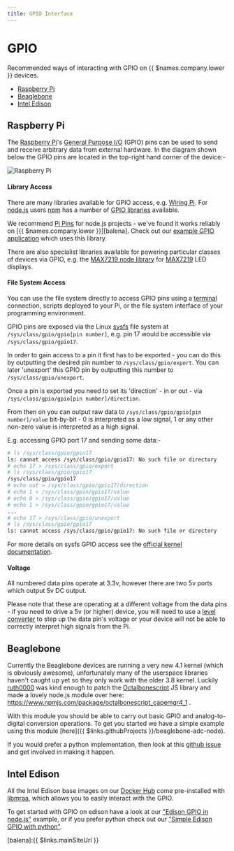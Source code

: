 ```yaml
---
title: GPIO Interface
---
```


# GPIO

Recommended ways of interacting with GPIO on {{ $names.company.lower }} devices.

* [Raspberry Pi](/hardware/gpio#raspberry-pi)
* [Beaglebone](/hardware/gpio#beaglebone)
* [Intel Edison](/hardware/gpio#intel-edison)

## Raspberry Pi

The [Raspberry Pi][rpi]'s [General Purpose I/O][gpio] (GPIO) pins can be used to send and receive arbitrary data from external hardware. In the diagram shown below the GPIO pins are located in the top-right hand corner of the device:-

![Raspberry Pi](/img/rpi.svg)

#### Library Access

There are many libraries available for GPIO access, e.g. [Wiring Pi][wiring-pi]. For [node.js][node] users [npm][npm] has a number of [GPIO libraries][npm-gpio] available.

We recommend [Pi Pins][pi-pins] for node.js projects - we've found it works reliably on [{{ $names.company.lower }}][balena]. Check out our [example GPIO application][example-gpio-app] which uses this library.

There are also specialist libraries available for powering particular classes of devices via GPIO, e.g. the [MAX7219 node library][max7219] for [MAX7219][max7219] LED displays.

#### File System Access

You can use the file system directly to access GPIO pins using a [terminal][terminal] connection, scripts deployed to your Pi, or the file system interface of your programming environment.

GPIO pins are exposed via the Linux [sysfs][sysfs] file system at `/sys/class/gpio/gpio[pin number]`, e.g. pin 17 would be accessible via `/sys/class/gpio/gpio17`.

In order to gain access to a pin it first has to be exported - you can do this by outputting the desired pin number to `/sys/class/gpio/export`. You can later 'unexport' this GPIO pin by outputting this number to `/sys/class/gpio/unexport`.

Once a pin is exported you need to set its 'direction' - in or out - via `/sys/class/gpio/gpio[pin number]/direction`.

From then on you can output raw data to `/sys/class/gpio/gpio[pin number]/value` bit-by-bit - 0 is interpreted as a low signal, 1 or any other non-zero value is interpreted as a high signal.

E.g. accessing GPIO port 17 and sending some data:-

```Bash
# ls /sys/class/gpio/gpio17
ls: cannot access /sys/class/gpio/gpio17: No such file or directory
# echo 17 > /sys/class/gpio/export
# ls /sys/class/gpio/gpio17
/sys/class/gpio/gpio17
# echo out > /sys/class/gpio/gpio17/direction
# echo 1 > /sys/class/gpio/gpio17/value
# echo 0 > /sys/class/gpio/gpio17/value
# echo 1 > /sys/class/gpio/gpio17/value
...
# echo 17 > /sys/class/gpio/unexport
# ls /sys/class/gpio/gpio17
ls: cannot access /sys/class/gpio/gpio17: No such file or directory
```

For more details on sysfs GPIO access see the [official kernel documentation][kernel-gpio].

<!-- ### Pin Layout

GPIO pin numberings are listed below for all released models of the Raspberry Pi:-

__NOTE:__ The tables below assume your Pi is orientated as shown in the diagram above - the SD card should be at the top of the Pi and the ethernet port at the bottom. GND refers to ground pins.

__NOTE:__ If you have a 26-pin device, it's almost certainly a Raspberry Pi B rev2.

### Raspberry Pi B Rev 1

| Left |Right|
|------|-----|
| 3.3v | 5v  |
| 0    | 5v  |
| 1    | GND |
| 4    | 14  | (IMPORTANT: GPIO4 unavailable)
| GND  | 15  |
| 17   | 18  |
| 21   | GND |
| 22   | 23  |
| 3.3v | 24  |
| 10   | GND |
| 9    | 25  |
| 11   | 8   |
| GND  | 7   |

### Raspberry Pi A/B Rev 2

| Left |Right|
|------|-----|
| 3.3v | 5v  |
| 2    | 5v  |
| 3    | GND |
| 4    | 14  | (IMPORTANT: GPIO4 unavailable)
| GND  | 15  |
| 17   | 18  |
| 27   | GND |
| 22   | 23  |
| 3.3v | 24  |
| 10   | GND |
| 9    | 25  |
| 11   | 8   |
| GND  | 7   |

### Raspberry Pi B+ / Raspberry Pi 2

| Left |Right|
|------|-----|
| 3.3v | 5v  |
| 2    | 5v  |
| 3    | GND |
| 4    | 14  | (IMPORTANT: GPIO4 unavailable)
| GND  | 15  |
| 17   | 18  |
| 27   | GND |
| 22   | 23  |
| 3.3v | 24  |
| 10   | GND |
| 9    | 25  |
| 11   | 8   |
| GND  | 7   |
| ---  | --- |
| 5    | GND | (IMPORTANT: GPIO5 unavailable)
| 6    | 12  |
| 13   | GND |
| 19   | 16  |
| 26   | 20  |
| GND  | 21  |

__NOTE:__ The '---' pins between GND/7 and 5/GND are reserved for ID EEPROM and should not be used for GPIO ([reference][eeprom-diag]) -->

#### Voltage

All numbered data pins operate at 3.3v, however there are two 5v ports which output 5v DC output.

Please note that these are operating at a different voltage from the data pins - if you need to drive a 5v (or higher) device, you will need to use a [level converter][level-converter] to step up the data pin's voltage or your device will not be able to correctly interpret high signals from the Pi.

## Beaglebone

Currently the Beaglebone devices are running a very new 4.1 kernel (which is obviously awesome), unfortunately many of the userspace libraries haven't caught up yet so they only work with the older 3.8 kernel. Luckily [ruth0000](https://github.com/ruth0000) was kind enough to patch the [Octalbonescript](https://github.com/theoctal/octalbonescript) JS library and made a lovely node.js module over here: https://www.npmjs.com/package/octalbonescript_capemgr4_1 .

With this module you should be able to carry out basic GPIO and analog-to-digital conversion operations. To get you started we have a simple example using this module [here]({{ $links.githubProjects }}/beaglebone-adc-node).

If you would prefer a python implementation, then look at this [github issue](https://github.com/adafruit/adafruit-beaglebone-io-python/issues/80#issuecomment-163073883) and get involved in making it happen.

## Intel Edison

All the Intel Edison base images on our [Docker Hub][edison-base-image-link] come pre-installed with [libmraa](https://github.com/intel-iot-devkit/mraa), which allows you to easily interact with the GPIO.

To get started with GPIO on edison have a look at our ["Edison GPIO in node.js"](https://github.com/shaunmulligan/edison-blink-node.git) example, or if you prefer python check out our ["Simple Edison GPIO with python"](https://github.com/shaunmulligan/hello-python-edison).

[edison-base-image-link]:https://hub.docker.com/search/?q=resin%2Fedison&page=1&isAutomated=0&isOfficial=0&starCount=0&pullCount=0
[terminal]:/runtime/terminal

[balena]:{{ $links.mainSiteUrl }}

[rpi]:http://www.raspberrypi.org/
[node]:http://nodejs.org/
[npm]:https://www.npmjs.org/
[npm-gpio]:https://www.npmjs.org/search?q=gpio
[max7219]:http://www.maximintegrated.com/en/products/power/display-power-control/MAX7219.html

[gpio]:http://en.wikipedia.org/wiki/General-purpose_input/output
[sysfs]:http://en.wikipedia.org/wiki/Sysfs
[level-converter]:https://www.sparkfun.com/products/12009
[kernel-gpio]:https://www.kernel.org/doc/Documentation/gpio/sysfs.txt
[wiring-pi]:http://wiringpi.com/
[max7219]:https://github.com/victorporof/MAX7219.js
[eeprom-diag]:http://www.raspberrypi.org/wp-content/uploads/2014/04/bplus-gpio.png
[pi-pins]:https://www.npmjs.org/package/pi-pins
[example-gpio-app]:https://github.com/shaunmulligan/basic-gpio
